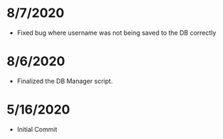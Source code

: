 # 8/7/2020
* Fixed bug where username was not being saved to the DB correctly

# 8/6/2020
* Finalized the DB Manager script.

# 5/16/2020
* Initial Commit